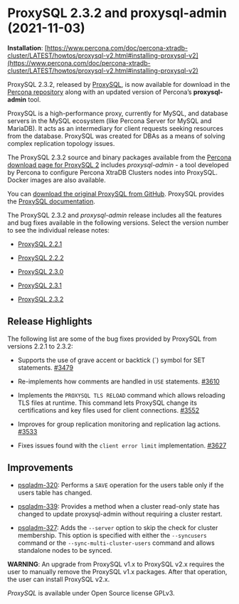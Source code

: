 # ProxySQL 2.3.2 and proxysql-admin (2021-11-03)

**Installation**: [https://www.percona.com/doc/percona-xtradb-cluster/LATEST/howtos/proxysql-v2.html#installing-proxysql-v2](https://www.percona.com/doc/percona-xtradb-cluster/LATEST/howtos/proxysql-v2.html#installing-proxysql-v2)

ProxySQL 2.3.2, released by [ProxySQL](https://www.proxysql.com/), is now available for download in the [Percona repository](https://www.percona.com/software/percona-software-repositories-for-mysql) along with an updated version of Percona’s **proxysql-admin** tool.

ProxySQL is a high-performance proxy, currently for MySQL, and database servers in the MySQL ecosystem (like Percona Server for MySQL and MariaDB). It acts as an intermediary for client requests seeking resources from the database. ProxySQL was created for DBAs as a means of solving complex replication topology issues.

The ProxySQL 2.3.2 source and binary packages available from the [Percona download page for ProxySQL 2](https://www.percona.com/downloads/proxysql2/) includes *proxysql-admin* - a tool developed by Percona to configure Percona XtraDB Clusters nodes into ProxySQL. Docker images are also available.

You can [download the original ProxySQL from GitHub](https://github.com/sysown/proxysql/releases). ProxySQL provides the [ProxySQL documentation](https://proxysql.com/documentation/).

The ProxySQL 2.3.2 and *proxysql-admin* release includes all the features and bug fixes available in the following versions. Select the version number to see the individual release notes:

* [ProxySQL 2.2.1](https://github.com/sysown/proxysql/releases/tag/v2.2.1)

* [ProxySQL 2.2.2](https://github.com/sysown/proxysql/releases/tag/v2.2.2)

* [ProxySQL 2.3.0](https://github.com/sysown/proxysql/releases/tag/v2.3.0)

* [ProxySQL 2.3.1](https://github.com/sysown/proxysql/releases/tag/v2.3.1)

* [ProxySQL 2.3.2](https://github.com/sysown/proxysql/releases/tag/v2.3.2)

## Release Highlights

The following list are some of the bug fixes provided by ProxySQL from versions 2.2.1 to 2.3.2:

* Supports the use of grave accent or backtick (\`) symbol for SET statements. [#3479](https://github.com/sysown/proxysql/issues/3479)

* Re-implements how comments are handled in `USE` statements. [#3610](https://github.com/sysown/proxysql/pull/3610)

* Implements the `PROXYSQL TLS RELOAD` command which allows reloading TLS files at runtime. This command lets ProxySQL change its certifications and key files used for client connections. [#3552](https://github.com/sysown/proxysql/pull/3552)

* Improves for group replication monitoring and replication lag actions. [#3533](https://github.com/sysown/proxysql/pull/3533)

* Fixes issues found with the `client error limit` implementation. [#3627](https://github.com/sysown/proxysql/pull/3627)

## Improvements

* [psqladm-320](https://jira.percona.com/browse/psqladm-320): Performs a `SAVE` operation for the users table only if the users table has changed.

* [psqladm-339](https://jira.percona.com/browse/psqladm-339): Provides a method when a cluster read-only state has changed to update proxysql-admin without requiring a cluster restart.

* [psqladm-327](https://jira.percona.com/browse/psqladm-327): Adds the `--server` option to skip the check for cluster membership. This option is specified with either the `--syncusers` command or the `--sync-multi-cluster-users` command and allows standalone nodes to be synced.

**WARNING**: An upgrade from ProxySQL v1.x to ProxySQL v2.x requires the user to manually remove the ProxySQL v1.x packages. After that operation, the user can install ProxySQL v2.x.

*ProxySQL* is available under Open Source license GPLv3.
